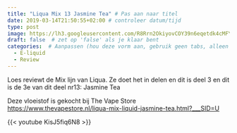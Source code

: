 ```yaml
---
title: "Liqua Mix 13 Jasmine Tea" # Pas aan naar titel
date: 2019-03-14T21:50:55+02:00 # controleer datum/tijd
type: post
image: https://lh3.googleusercontent.com/R8Rrn2OkiyovCOY39n6eqetdk4cMFY2H8_OIL9KZoIH17jXoWMU76029XVYf_9pvn_9EZkU5yrAyc5nGDJHieCHfg0TdtgONRWmapOaopInaWkx4MCYAsb7Twepa1RBiIfD9yhiMfg6MQDhcyFIttweod8RXgfciXabRIsAJ-J2d_m-bxMBU_2zGq_MEhH-dOLMGgH4CVZxMOGhYTgfD9VeTsQpuMHgOwaVzkINElZNqUKZTYQCrD126lsH-9larGgeaezKEiGRW78oOV1zSIA3dml_kKMAeuzZ2vUlOUhW3hhsUs3wq41EYRx19pVAw7YapocSczIcqdtiNBih2xv4i_p1MSBCNMCNd1RLPdCj2eI3Rs5sNkohrFsaloaI25Ixsfn4MM6K_XXX7ARocqrRy0YOegVvf_1rm07VoEMXHvWAjpRBU8mGc9S7JJsl9LkOuWzHhEGEeIMZqgUVoQpxzhaqeWCfyjH5MvPxCjNcXdU1T9T9k0jgA_G0Y1Pz6UvDZG0esa4yjrK822nTJJQ7f9jecYcUsASshjsEMbrBRy-Uo1lKoX9IRGA1qkRUjD7UbE3BmoGEiReAJTX60anGr-NWSs-ZB3Yt0c6xVpQUerZ2Tz6m6nOkv8AolXWUx21BGKovLs6V0q_AYgbcrCRnLah1R5D1LK67Hl3-ye-6hUX8s-93AXBOl_s-P8jYdYaj7ZWJF6hQ0aAAc48REAh_0WA=w1696-h954-no
draft: false  # zet op 'false' als je klaar bent
categories:  # Aanpassen (hou deze vorm aan, gebruik geen tabs, alleen spaties)
  - E-liquid
  - Review
---
```


Loes reviewt de Mix lijn van Liqua.
Ze doet het in delen en dit is deel 3 en dit is de 3e van dit deel nr13: Jasmine Tea

Deze vloeistof is gekocht bij The Vape Store
https://www.thevapestore.nl/liqua-mix-liquid-jasmine-tea.html?___SID=U

{{< youtube KisJ5fiq6N8 >}}

